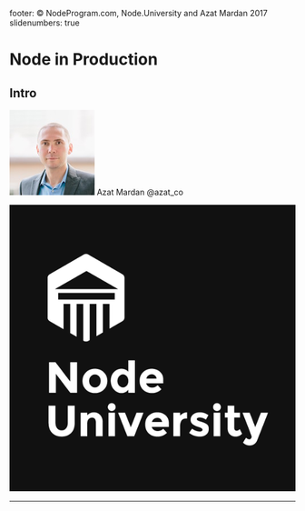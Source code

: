 footer: © NodeProgram.com, Node.University and Azat Mardan 2017
slidenumbers: true

# Node in Production
## Intro

![inline 100%](images/azat.jpeg)
Azat Mardan @azat_co

![inline right](images/nu.png)

---


# 